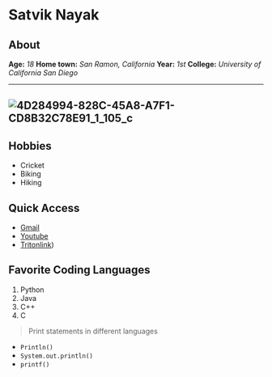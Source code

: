# Satvik Nayak

## About

**Age:**  *18*
**Home town:** *San Ramon, California*
**Year:** *1st* 
**College:** *University of California San Diego* 

---
![4D284994-828C-45A8-A7F1-CD8B32C78E91_1_105_c](https://github.com/SatvikN/cse15l-lab-reports/assets/108087443/94751f62-1ad3-4029-bcf2-64b409e99405)
---

## Hobbies
* Cricket
* Biking
* Hiking

## Quick Access
* [Gmail](http://gmail.com)
* [Youtube](http://youtube.com)
* [Tritonlink](http://students.ucsd.edu/))

## Favorite Coding Languages
1. Python
2. Java
3. C++
4. C

> Print statements in different languages
* `Println()`
* `System.out.println()`
* `printf()`
